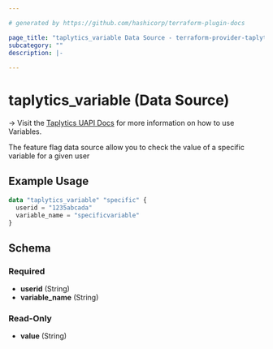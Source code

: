 ```yaml
---

# generated by https://github.com/hashicorp/terraform-plugin-docs

page_title: "taplytics_variable Data Source - terraform-provider-taplytics"
subcategory: ""
description: |-
  
---
```


# taplytics_variable (Data Source)

-> Visit the [Taplytics UAPI Docs](https://universal-docs.taplytics.com/) for more information on how to use Variables.

The feature flag data source allow you to check the value of a specific variable for a given user

## Example Usage

```terraform
data "taplytics_variable" "specific" {
  userid = "1235abcada"
  variable_name = "specificvariable"
}
```

<!-- schema generated by tfplugindocs -->

## Schema

### Required

- **userid** (String)
- **variable_name** (String)

### Read-Only

- **value** (String)


